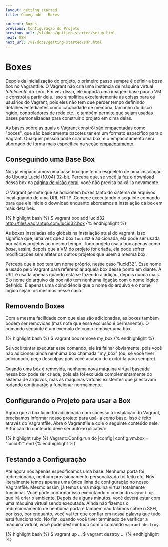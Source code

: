 ```yaml
---
layout: getting_started
title: Começando - Boxes

current: Boxes
previous: Configuração do Projeto
previous_url: /v1/docs/getting-started/setup.html
next: SSH
next_url: /v1/docs/getting-started/ssh.html
---
```

# Boxes

Depois da inicialização do projeto, o primeiro passo sempre é definir a
_base box_ no Vagrantfile. O Vagrant não cria uma instância de máquina virtual
_totalmente_ do zero. Em vez disso, ele importa uma imagem base para a VM e
constrói a partir dela. Isso simplifica excelentemente as coisas para os
usuários do Vagrant, pois eles não tem que perder tempo definindo detalhes
entediantes como capacidade de memória, tamanho do disco rígido, controladores
de rede etc., e também permite que sejam usadas bases personalizadas para
construir o projeto em cima delas.

As bases sobre as quais o Vagrant constrói são empacotadas como "boxes", que
são basicamente pacotes tar em um formato específico para o Vagrant. Qualquer
pessoa pode criar uma box, e o empacotamento será abordado de forma mais
específica na seção [empacotamento](/v1/docs/getting-started/packaging.html).

## Conseguindo uma Base Box

Nós já empacotamos uma base box que tem o esqueleto de uma instalação do
Ubuntu Lucid (10.04) 32-bit. Perceba que, se você já fez o download dessa box
na [página de visão geral](/v1/docs/getting-started/index.html), você não
precisa baixá-la novamente.

O Vagrant permite que se adicionem boxes tanto do sistema de arquivos local
quando de uma URL HTTP. Comece executando o seguinte comando para que ele
inicie o download enquanto abordamos a instalação da box em mais detalhes:

{% highlight bash %}
$ vagrant box add lucid32 http://files.vagrantup.com/lucid32.box
{% endhighlight %}

As boxes instaladas são globais na instalação atual do vagrant. Isso significa
que, uma vez que a box `lucid32` é adicionada, ela pode ser usada por vários
projetos ao mesmo tempo. Todo projeto usa a box apenas como _base_, assim,
depois que a VM do projeto for criada, ela pode sofrer modificações sem afetar
os outros projetos que usem a mesma box.

Perceba que a box tem um nome próprio, nesse caso "lucid32". Esse nome é usado
pelo Vagrant para referenciar aquela box desse ponto em diante. A URL é usada
apenas quando está se fazendo a adição, depois nunca mais. E o nome do arquivo
da box não tem nenhuma ligação com o nome lógico definido. É apenas uma
coincidência que o nome do arquivo e o nome lógico sejam os mesmos nesse caso.

## Removendo Boxes

Com a mesma facilidade com que elas são adicionadas, as boxes também podem ser
removidas (mas note que essa exclusão é permanente). O comando seguinte é um
exemplo de como remover uma box.

{% highlight bash %}
$ vagrant box remove my_box
{% endhighlight %}

Se você tentar executar esse comando, ele irá falhar obviamente, pois você não
adicionou ainda nenhuma box chamada "my_box" (ou, se você tiver adicionado,
peço desculpas pois você acabou de excluí-la para sempre).

Quando uma box é removida, nenhuma nova máquina virtual baseada nessa box
pode ser criada, pois ela foi excluída complementamente do sistema de
arquivos, mas as máquinas virtuais existentes que já estavam rodando
continuarão a funcionar normalmente.

## Configurando o Projeto para usar a Box

Agora que a box lucid foi adicionada com sucesso à instalação do Vagrant,
precisamos informar nosso projeto para usá-la como base. Isso é feito através
do Vagrantfile. Abra o Vagrantfile e cole o seguinte conteúdo nele. A função
do conteúdo deve ser auto-explicativa:

{% highlight ruby %}
Vagrant::Config.run do |config|
  config.vm.box = "lucid32"
end
{% endhighlight %}

## Testando a Configuração

Até agora nós apenas especificamos uma base. Nenhuma porta foi redirecionada,
nenhum provisionamento personalizado foi feito etc. Nós literalmente temos
apenas uma única linha de configuração no nosso Vagrantfile. Mesmo assim, já
temos uma máquina virtual totalmente funcional. Você pode confirmar isso
executando o comando `vagrant up`, que irá criar o ambiente. Depois de alguns
minutos, você deverá estar com uma máquina virtual sendo executada. Ainda não
fizemos o redirecionamento de nenhuma porta e também não falamos sobre o SSH,
por isso, por enquanto, você vai ter que confiar em nossa palavra que tudo
está funcionando. No fim, quando você tiver terminado de verificar a máquina
virtual, você pode destruir tudo com o comando `vagrant destroy`.

{% highlight bash %}
$ vagrant up
...
$ vagrant destroy
...
{% endhighlight %}
